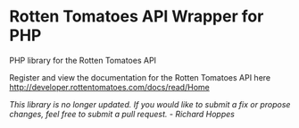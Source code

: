 Rotten Tomatoes API Wrapper for PHP
======================

PHP library for the Rotten Tomatoes API 

Register and view the documentation for the Rotten Tomatoes API here
http://developer.rottentomatoes.com/docs/read/Home

*This library is no longer updated.  If you would like to submit a fix or propose changes, feel free to submit a pull request.  - Richard Hoppes*
